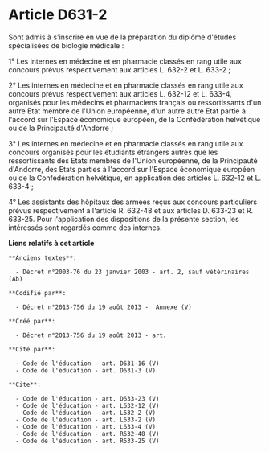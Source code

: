 # Article D631-2

Sont admis à s'inscrire en vue de la préparation du diplôme d'études spécialisées de biologie médicale : 

1° Les internes en médecine et en pharmacie classés en rang utile aux concours prévus respectivement aux articles L. 632-2 et
L. 633-2 ; 

2° Les internes en médecine et en pharmacie classés en rang utile aux concours prévus respectivement aux articles L. 632-12
et L. 633-4, organisés pour les médecins et pharmaciens français ou ressortissants d'un autre Etat membre de l'Union
européenne, d'un autre autre Etat partie à l'accord sur l'Espace économique européen, de la Confédération helvétique ou de la
Principauté d'Andorre ; 

3° Les internes en médecine et en pharmacie classés en rang utile aux concours organisés pour les étudiants étrangers autres
que les ressortissants des Etats membres de l'Union européenne, de la Principauté d'Andorre, des Etats parties à l'accord sur
l'Espace économique européen ou de la Confédération helvétique, en application des articles L. 632-12 et L. 633-4 ; 

4° Les assistants des hôpitaux des armées reçus aux concours particuliers prévus respectivement à l'article R. 632-48 et aux
articles D. 633-23 et R. 633-25. Pour l'application des dispositions de la présente section, les intéressés sont regardés
comme des internes.

**Liens relatifs à cet article**

	**Anciens textes**:

	  - Décret n°2003-76 du 23 janvier 2003 - art. 2, sauf vétérinaires (Ab)

	**Codifié par**:

	  - Décret n°2013-756 du 19 août 2013 -  Annexe (V)

	**Créé par**:

	  - Décret n°2013-756 du 19 août 2013 - art.

	**Cité par**:

	  - Code de l'éducation - art. D631-16 (V)
	  - Code de l'éducation - art. D631-3 (V)

	**Cite**:

	  - Code de l'éducation - art. D633-23 (V)
	  - Code de l'éducation - art. L632-12 (V)
	  - Code de l'éducation - art. L632-2 (V)
	  - Code de l'éducation - art. L633-2 (V)
	  - Code de l'éducation - art. L633-4 (V)
	  - Code de l'éducation - art. R632-48 (V)
	  - Code de l'éducation - art. R633-25 (V)
